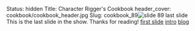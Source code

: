 Status: hidden
Title: Character Rigger's Cookbook
header_cover: cookbook/cookbook_header.jpg
Slug: cookbook_89![slide 89](https://dl.dropboxusercontent.com/u/2977490/presentations/cookbook/img89.jpg)
last slide
This is the last slide in the show. Thanks for reading!
[first slide](cookbook_01)
[intro](index.md)
[blog](http://blog.theodox.com)
